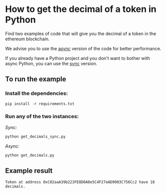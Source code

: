 # How to get the decimal of a token in Python

Find two examples of code that will give you the decimal of a token in the ethereum blockchain.

We advise you to use the [async](get_decimals.py) version of the code for
better performance.

If you already have a Python project and you don't want to bother with
async Python, you can use the [sync](get_decimals_sync.py) version.

## To run the example

### Install the dependencies:

```python
pip install -r requirements.txt
```

### Run any of the two instances:

_Sync:_
```bash
python get_decimals_sync.py
```

_Async:_
```bash
python get_decimals.py
```

## Example result

```
Token at address 0xC02aaA39b223FE8D0A0e5C4F27eAD9083C756Cc2 have 18 decimals.
```
